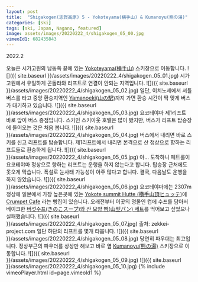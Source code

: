```yaml
---
layout: post
title:  "Shigakogen(志賀高原) 5 - Yokoteyama(横手山) & Kumanoyu(熊の湯)"
categories: [ski]
tags: [ski, Japan, Nagano, featured]
image: assets/images/20220222_4/shigakogen_05_00.jpg
vimeoId1: 682435843
---
```

2022.2

오늘은 시가고원의 남동쪽 끝에 있는 [Yokoteyama(横手山)][shiga1] 스키장으로 이동합니다.
![]({{ site.baseurl }}/assets/images/20220222_4/shigakogen_05_01.jpg)
시가고원에서 유일하게 곤돌라와 리프트로 연결이 안되는 지역입니다.
![]({{ site.baseurl }}/assets/images/20220222_4/shigakogen_05_02.jpg)
일단, 이치노세에서 셔틀버스를 타고 중앙 환승지역인 [Yamanoeki(山の駅)][yamanoeki1]까지 가면 환승 시간이 딱 맞게 버스가 대기하고 있습니다.
![]({{ site.baseurl }}/assets/images/20220222_4/shigakogen_05_03.jpg)
요코테야마 제1리프트 바로 앞이 버스 종점입니다.
스키인 스키아웃 호텔은 많이 봤지만, 버스가 리프트 탑승장에 들어오는 것은 처음 봅니다.
![]({{ site.baseurl }}/assets/images/20220222_4/shigakogen_05_04.jpg)
버스에서 내리면 바로 스키를 신고 리프트를 탑승합니다.
제1리프트에서 내리면 본격으로 산 정상으로 향하는 리프트들로 환승하게 됩니다.
![]({{ site.baseurl }}/assets/images/20220222_4/shigakogen_05_05.jpg)
아...
도착하니 페트롤이 요코테야마 정상으로 향하는 리프트는 운행을 하지 않는다고 합니다.
탑승장 근처에도 못오게 막습니다. 폭설로 눈사태 가능성이 아주 많다고 합니다.
결국, 다음날도 운행을 하지 않았습니다.
![]({{ site.baseurl }}/assets/images/20220222_4/shigakogen_05_06.jpg)
요코테야마에는 2307m 정상에 일본에서 가장 높은곳에 있는 [Yokote summit Hutte (横手山頂ヒュッテ)][yokote1]에 [Crumpet Cafe][yokote2] 라는 빵집이 있습니다.
오래전부터 이곳의 명물인 컵에 수프를 담아서 베이크한 [버섯수프(きのこスープ)와 산 모양 빵(山型パン) 세트][yokote3]를 먹어보고 싶었으나 실패했습니다.
![]({{ site.baseurl }}/assets/images/20220222_4/shigakogen_05_07.jpg)
출처: zekkei-project.com
일단 하단의 리프트를 몇개 타봅니다. 
![]({{ site.baseurl }}/assets/images/20220222_4/shigakogen_05_08.jpg)
당연히 파우더는 최고입니다.
정상부근의 파우더를 상상만 해보고 바로 옆 [Kumanoyu(熊の湯)][shiga2] 스키장으로 이동합니다.
![]({{ site.baseurl }}/assets/images/20220222_4/shigakogen_05_09.jpg)
![]({{ site.baseurl }}/assets/images/20220222_4/shigakogen_05_10.jpg)
{% include vimeoPlayer.html id=page.vimeoId1 %}

[shiga1]: https://yokoteyama2307.com

[yokote1]: http://www.yokoteyama.com

[yokote2]: https://www.instagram.com/crumpet_cafe2307/

[yokote3]: https://gurutabi.gnavi.co.jp/a/a_1297/

[shiga2]: https://www.kumanoyu.co.jp/lift

[yamanoeki1]: https://shigakogen.co.jp/facilities/yamanoeki_winter
